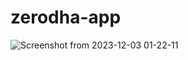 # zerodha-app
![Screenshot from 2023-12-03 01-22-11](https://github.com/ashish-kashyap/zerodha-app/assets/86032335/5fec9f22-c3c3-4567-bbc2-2a8e2c1adbdd)

